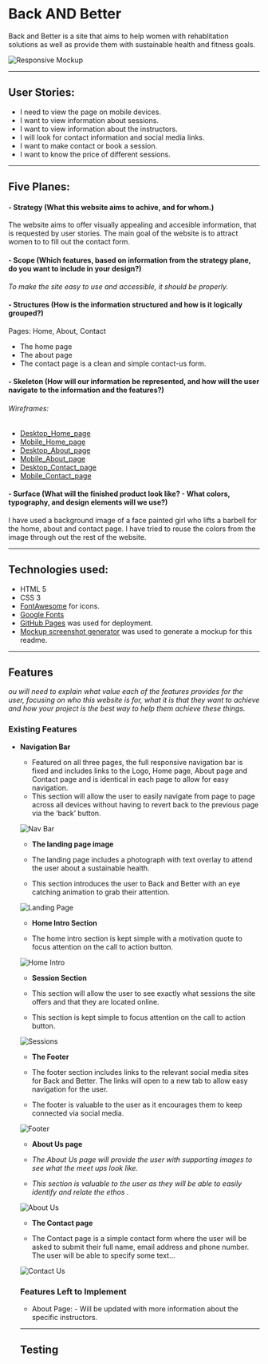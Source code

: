 # Back AND Better

Back and Better is a site that aims to help women with rehablitation solutions as well as provide them with sustainable health and fitness goals.

![Responsive Mockup](mockups/responsive_mockup.jpg)

---
## User Stories:

- I need to view the page on mobile devices.
- I want to view information about sessions.
- I want to view information about the instructors.
- I will look for contact information and social media links.
- I want to make contact or book a session. 
- I want to know the price of different sessions.
---
## Five Planes:

#### - Strategy (What this website aims to achive, and for whom.)

The website aims to offer visually appealing and accesible information, that is requested by user stories. The main goal of the website is to attract women to to fill out the contact form.  

#### - Scope (Which features, based on information from the strategy plane, do you want to include in your design?)

<em>To make the site easy to use and accessible, it should be properly.</em> 

#### - Structures (How is the information structured and how is it logically grouped?)

Pages: Home, About, Contact

- The home page 
- The about page 
- The contact page is a clean and simple contact-us form. 

#### - Skeleton (How will our information be represented, and how will the user navigate to the information and the features?)
###### Wireframes:

- [Desktop_Home_page]()
- [Mobile_Home_page]()
- [Desktop_About_page]()
- [Mobile_About_page]()
- [Desktop_Contact_page]()
- [Mobile_Contact_page]()

#### - Surface (What will the finished product look like? - What colors, typography, and design elements will we use?)

I have used a background image of a face painted girl who lifts a barbell for the home, about and contact page. I have tried to reuse the colors from the image through out the rest of the website.

---
## Technologies used:
- HTML 5
- CSS 3
- [FontAwesome](https://fontawesome.com/) for icons.
- [Google Fonts](https://fonts.google.com/)
- [GitHub Pages](https://pages.github.com/) was used for deployment.
- [Mockup screenshot generator](http://ami.responsivedesign.is/#) was used to generate a mockup for this readme.

---
## Features

<em>ou will need to explain what value each of the features provides for the user, focusing on who this website is for, what it is that they want to achieve and how your project is the best way to help them achieve these things.</em>

### Existing Features

- __Navigation Bar__

  - Featured on all three pages, the full responsive navigation bar is fixed and includes links to the Logo, Home page, About page and Contact page and is identical in each page to allow for easy navigation.
  - This section will allow the user to easily navigate from page to page across all devices without having to revert back to the previous page via the ‘back’ button. 

  ![Nav Bar](mockups/back_and_better_nav.png)

  - __The landing page image__

  - The landing page includes a photograph with text overlay to attend the user about a sustainable health. 
  - This section introduces the user to Back and Better with an eye catching animation to grab their attention.

  ![Landing Page](mockups/back_and_better_landing.png)

  - __Home Intro Section__

  - The home intro section is kept simple with a motivation quote to focus attention on the call to action button.

  ![Home Intro](mockups/back_and_better_intro.png)

  - __Session Section__ 

  - This section will allow the user to see exactly what sessions the site offers and that they are located online. 
  - This section is kept simple to focus attention on the call to action button. 

  ![Sessions](mockups/back_and_better_sessions.png)

  - __The Footer__ 

  - The footer section includes links to the relevant social media sites for Back and Better. The links will open to a new tab to allow easy navigation for the user. 
  - The footer is valuable to the user as it encourages them to keep connected via social media.

  ![Footer](mockups/back_and_better_footer.png)

  - __About Us page__

  - <em>The About Us page will provide the user with supporting images to see what the meet ups look like. 
  - This section is valuable to the user as they will be able to easily identify and relate the ethos . </em>

  ![About Us](mockups/back_and_better_about.png)

  - __The Contact page__

  - The Contact page is a simple contact form where the user will be asked to submit their full name, email address and phone number. The user will be able to specify some text...

  ![Contact Us](mockups/back_and_better_contact.png)

  ### Features Left to Implement

  - About Page: - Will be updated with more information about the specific instructors.

  ---
  
  ## Testing
  
